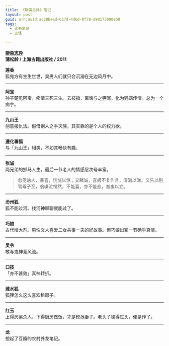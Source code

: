 ```yaml
---
title: 《聊斋志异》笔记
layout: post
guid: urn:uuid:ac28bead-627d-4d6d-8f78-d981730908b8
tags:
  - 读书笔记
  - 志怪
  
---
```


__[聊斋志异](http://book.douban.com/subject/5392911/)__    
__蒲松龄 / 上海古籍出版社 / 2011__  

__莲香__  
狐鬼方有生生世世，臭男人们就只会沉溺在无边风月中。

---

__阿宝__  
孙子楚见阿宝，痴情三死三生。去枝指，离魂与之狎昵，化为鹦鹉传情。总为一个痴字。

---

__九山王__  
创意报仇法。假借别人之手灭族，其实靠的是个人的权力欲。

---

__遵化署狐__  
与「九山王」相类，不如其畅快有趣。

---

__张诚__  
两兄弟的抓马人生。最后一节老人的情感层次号丰富。
> 忽见讷人，暴喜，恍恍以惊；又睹诚，喜极不复作言，潸潸以涕。又告以别 驾母子至，翁辍泣愕然，不能喜，亦不能悲，蚩蚩以立。

---

__汾州狐__  
狐不能过河。找河神聊聊就能过了。

---

__巧娘__  
古代增大剂。男性文人喜爱二女共事一夫的好故事。但巧娘出冢一节确乎真情。

---
__吴令__  
敢与鬼神竞风流。

---
__口技__  
「亦不甚效」真神转折。

---
__潍水狐__  
狐狸怎么这么喜欢租房子。

---
__红玉__  
上得房梁杀人，下得厨房做饭，才是模范妻子。老头子德得过头，便是作了。

---
__龙__  
想起了豆瓣的农村养龙笔记。
